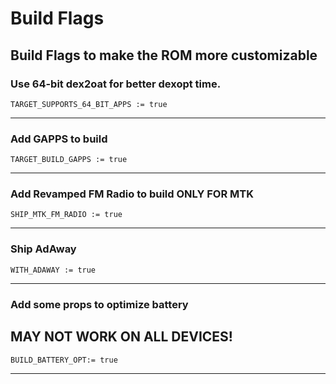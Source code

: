 # Build Flags
## Build Flags to make the ROM more customizable



### Use 64-bit dex2oat for better dexopt time.

```
TARGET_SUPPORTS_64_BIT_APPS := true
```

----------------------------------------------------------------------------
### Add GAPPS to build

```
TARGET_BUILD_GAPPS := true
```



----------------------------------------------------------------------------

### Add Revamped FM Radio to build  **ONLY FOR MTK**

```
SHIP_MTK_FM_RADIO := true
```

----------------------------------------------------------------------------


### Ship AdAway

```
WITH_ADAWAY := true
```

----------------------------------------------------------------------------


### Add some props to optimize battery 
## **MAY NOT WORK ON ALL DEVICES!**

```
BUILD_BATTERY_OPT:= true
```

----------------------------------------------------------------------------
